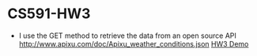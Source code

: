 # CS591-HW3
- I use the GET method to retrieve the data from an open source API http://www.apixu.com/doc/Apixu_weather_conditions.json
[HW3 Demo]()
